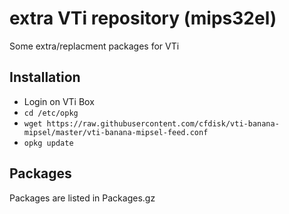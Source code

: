 # extra VTi repository (mips32el)
Some extra/replacment packages for VTi

## Installation
- Login on VTi Box
- `cd /etc/opkg`
- `wget https://raw.githubusercontent.com/cfdisk/vti-banana-mipsel/master/vti-banana-mipsel-feed.conf`
- `opkg update`

## Packages
Packages are listed in Packages.gz


